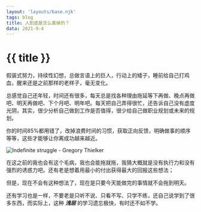 ```yaml
---
layout: 'layouts/base.njk'
tags: blog
title: 人到底是怎么废掉的？
data: 2021-9-4
---
```


# {{ title }}

假装式努力，持续性幻想，总做言语上的巨人，行动上的矮子，睡前给自己打鸡血，醒来还是之前那样的老样子，毫无变化。

总感觉自己还年轻，时间还有很多，每天总是找各种理由拖延等下再做、晚点再做吧、明天再做吧、下个月吧、明年吧。每天把自己弄得很忙，还告诉自己没有虚度光阴，其实，很少分析自己做到工作是否值得，很少给自己做职业规划或未来的规划。

你的时间85%都用错了，改掉浪费时间的习惯，获取正向反馈，明确做事的顺序等等，这些才能够让你离成功越来越近。

![Indefinite struggle - Gregory Thielker](https://s3.jpg.cm/2021/09/04/Itmc3L.jpg)

在这之前的我也会有这个毛病，我也会能拖就拖，我猜大概就是没有执行力和没有强烈的诱惑力吧。还有老是想着用最小的付出获得最大的回报这些想法；

但是，现在不会有这种想法了，现在是只要今天能做完的事情就不会拖到明天。

还有学习也是一样，不要老是只听不说、只看不写、只学不练，还自己说学到了很多东西，而实际上，这种 ***浅层*** 的学习遗忘极快，有时还不如不学。

